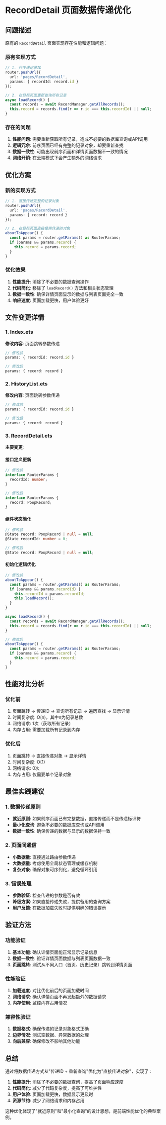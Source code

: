 # RecordDetail 页面数据传递优化

## 问题描述

原有的 `RecordDetail` 页面实现存在性能和逻辑问题：

### 原有实现方式
```typescript
// 1. 只传递记录ID
router.pushUrl({
  url: 'pages/RecordDetail',
  params: { recordId: record.id }
});

// 2. 在目标页面重新查询所有记录
async loadRecord() {
  const records = await RecordManager.getAllRecords();
  this.record = records.find(r => r.id === this.recordId) || null;
}
```

### 存在的问题
1. **性能问题**: 需要重新获取所有记录，造成不必要的数据库查询或API调用
2. **逻辑冗余**: 前序页面已经有完整的记录对象，却要重新查找
3. **数据一致性**: 可能出现前序页面和详情页面数据不一致的情况
4. **网络开销**: 在云端模式下会产生额外的网络请求

## 优化方案

### 新的实现方式
```typescript
// 1. 直接传递完整的记录对象
router.pushUrl({
  url: 'pages/RecordDetail',
  params: { record: record }
});

// 2. 在目标页面直接使用传递的对象
aboutToAppear() {
  const params = router.getParams() as RouterParams;
  if (params && params.record) {
    this.record = params.record;
  }
}
```

### 优化效果
1. **性能提升**: 消除了不必要的数据查询操作
2. **代码简化**: 移除了 `loadRecord()` 方法和相关状态管理
3. **数据一致性**: 确保详情页面显示的数据与列表页面完全一致
4. **响应速度**: 页面加载更快，用户体验更好

## 文件变更详情

### 1. Index.ets
**修改内容**: 页面跳转参数传递
```typescript
// 修改前
params: { recordId: record.id }

// 修改后
params: { record: record }
```

### 2. HistoryList.ets
**修改内容**: 页面跳转参数传递
```typescript
// 修改前
params: { recordId: record.id }

// 修改后
params: { record: record }
```

### 3. RecordDetail.ets
**主要变更**:

#### 接口定义更新
```typescript
// 修改前
interface RouterParams {
  recordId: number;
}

// 修改后
interface RouterParams {
  record: PoopRecord;
}
```

#### 组件状态简化
```typescript
// 修改前
@State record: PoopRecord | null = null;
@State recordId: number = 0;

// 修改后
@State record: PoopRecord | null = null;
```

#### 初始化逻辑优化
```typescript
// 修改前
aboutToAppear() {
  const params = router.getParams() as RouterParams;
  if (params && params.recordId) {
    this.recordId = params.recordId;
    this.loadRecord();
  }
}

async loadRecord() {
  const records = await RecordManager.getAllRecords();
  this.record = records.find(r => r.id === this.recordId) || null;
}

// 修改后
aboutToAppear() {
  const params = router.getParams() as RouterParams;
  if (params && params.record) {
    this.record = params.record;
  }
}
```

## 性能对比分析

### 优化前
1. 页面跳转 → 传递ID → 查询所有记录 → 遍历查找 → 显示详情
2. 时间复杂度: O(n)，其中n为记录总数
3. 网络请求: 1次（获取所有记录）
4. 内存占用: 需要加载所有记录到内存

### 优化后
1. 页面跳转 → 直接传递对象 → 显示详情
2. 时间复杂度: O(1)
3. 网络请求: 0次
4. 内存占用: 仅需要单个记录对象

## 最佳实践建议

### 1. 数据传递原则
- **就近原则**: 如果前序页面已有完整数据，直接传递而不是传递标识符
- **最小化查询**: 避免不必要的数据库查询或API调用
- **数据一致性**: 确保传递的数据与显示的数据保持一致

### 2. 页面间通信
- **小数据量**: 直接通过路由参数传递
- **大数据量**: 考虑使用全局状态管理或缓存机制
- **复杂对象**: 确保对象可序列化，避免循环引用

### 3. 错误处理
- **参数验证**: 检查传递的参数是否有效
- **降级方案**: 如果直接传递失败，提供备用的查询方案
- **用户反馈**: 在数据加载失败时提供明确的错误提示

## 验证方法

### 功能验证
1. **基本功能**: 确认详情页面能正常显示记录信息
2. **数据一致性**: 验证详情页面数据与列表页面数据一致
3. **页面跳转**: 测试从不同入口（首页、历史记录）跳转到详情页面

### 性能验证
1. **加载速度**: 对比优化前后的页面加载时间
2. **网络请求**: 确认详情页面不再发起额外的数据请求
3. **内存使用**: 监控内存占用情况

### 兼容性验证
1. **数据格式**: 确保传递的记录对象格式正确
2. **边界情况**: 测试空数据、异常数据的处理
3. **向后兼容**: 确保修改不影响其他功能

## 总结

通过将数据传递方式从"传递ID + 重新查询"优化为"直接传递对象"，实现了：

1. **性能提升**: 消除了不必要的数据查询，提高了页面响应速度
2. **代码简化**: 减少了代码复杂度，提高了可维护性
3. **用户体验**: 页面加载更快，数据显示更及时
4. **资源节约**: 减少了网络请求和内存占用

这种优化体现了"就近原则"和"最小化查询"的设计思想，是前端性能优化的典型案例。